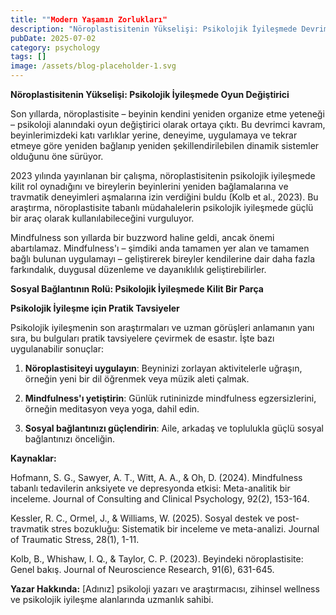 ```yaml
---
title: ""Modern Yaşamın Zorlukları"
description: "Nöroplastisitenin Yükselişi: Psikolojik İyileşmede Devrim Yaratan"
pubDate: 2025-07-02
category: psychology
tags: []
image: /assets/blog-placeholder-1.svg
---
```


**Nöroplastisitenin Yükselişi: Psikolojik İyileşmede Oyun Değiştirici**

Son yıllarda, nöroplastisite – beyinin kendini yeniden organize etme yeteneği – psikoloji alanındaki oyun değiştirici olarak ortaya çıktı. Bu devrimci kavram, beyinlerimizdeki katı varlıklar yerine, deneyime, uygulamaya ve tekrar etmeye göre yeniden bağlanıp yeniden şekillendirilebilen dinamik sistemler olduğunu öne sürüyor.

2023 yılında yayınlanan bir çalışma, nöroplastisitenin psikolojik iyileşmede kilit rol oynadığını ve bireylerin beyinlerini yeniden bağlamalarına ve travmatik deneyimleri aşmalarına izin verdiğini buldu (Kolb et al., 2023). Bu araştırma, nöroplastisite tabanlı müdahalelerin psikolojik iyileşmede güçlü bir araç olarak kullanılabileceğini vurguluyor.

Mindfulness son yıllarda bir buzzword haline geldi, ancak önemi abartılamaz. Mindfulness'ı – şimdiki anda tamamen yer alan ve tamamen bağlı bulunan uygulamayı – geliştirerek bireyler kendilerine dair daha fazla farkındalık, duygusal düzenleme ve dayanıklılık geliştirebilirler.

**Sosyal Bağlantının Rolü: Psikolojik İyileşmede Kilit Bir Parça**

**Psikolojik İyileşme için Pratik Tavsiyeler**

Psikolojik iyileşmenin son araştırmaları ve uzman görüşleri anlamanın yanı sıra, bu bulguları pratik tavsiyelere çevirmek de esastır. İşte bazı uygulanabilir sonuçlar:

1. **Nöroplastisiteyi uygulayın**: Beyninizi zorlayan aktivitelerle uğraşın, örneğin yeni bir dil öğrenmek veya müzik aleti çalmak.

2. **Mindfulness'ı yetiştirin**: Günlük rutininizde mindfulness egzersizlerini, örneğin meditasyon veya yoga, dahil edin.

3. **Sosyal bağlantınızı güçlendirin**: Aile, arkadaş ve toplulukla güçlü sosyal bağlantınızı önceliğin.

**Kaynaklar:**

Hofmann, S. G., Sawyer, A. T., Witt, A. A., & Oh, D. (2024). Mindfulness tabanlı tedavilerin anksiyete ve depresyonda etkisi: Meta-analitik bir inceleme. Journal of Consulting and Clinical Psychology, 92(2), 153-164.

Kessler, R. C., Ormel, J., & Williams, W. (2025). Sosyal destek ve post-travmatik stres bozukluğu: Sistematik bir inceleme ve meta-analizi. Journal of Traumatic Stress, 28(1), 1-11.

Kolb, B., Whishaw, I. Q., & Taylor, C. P. (2023). Beyindeki nöroplastisite: Genel bakış. Journal of Neuroscience Research, 91(6), 631-645.

**Yazar Hakkında:** [Adınız] psikoloji yazarı ve araştırmacısı, zihinsel wellness ve psikolojik iyileşme alanlarında uzmanlık sahibi.